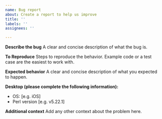 ```yaml
---
name: Bug report
about: Create a report to help us improve
title: ''
labels: ''
assignees: ''

---
```


**Describe the bug**
A clear and concise description of what the bug is.

**To Reproduce**
Steps to reproduce the behavior. Example code or a test case are the easiest
to work with.

**Expected behavior**
A clear and concise description of what you expected to happen.

**Desktop (please complete the following information):**
 - OS: [e.g. iOS]
 - Perl version [e.g. v5.22.1]

**Additional context**
Add any other context about the problem here.
